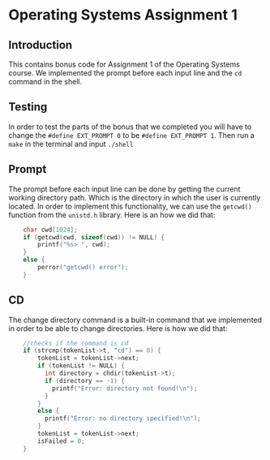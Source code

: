 # Operating Systems Assignment 1

## Introduction

This contains bonus code for Assignment 1 of the Operating Systems course. We implemented the prompt before each input line and the `cd` command in the shell.

## Testing

In order to test the parts of the bonus that we completed you will have to change the `#define EXT_PROMPT 0` to be `#define EXT_PROMPT 1`. Then run a `make` in the terminal and input `./shell`

## Prompt

The prompt before each input line can be done by getting the current working directory path. Which is the directory in which the user is currently located. In order to implement this functionality, we can use the `getcwd()` function from the `unistd.h` library. Here is an how we did that:

```c
    char cwd[1024];
    if (getcwd(cwd, sizeof(cwd)) != NULL) {
        printf("%s> ", cwd);
    }
    else {
        perror("getcwd() error");
    }
```

## CD

The change directory command is a built-in command that we implemented in order to be able to change directories. Here is how we did that:

```c
    //checks if the command is cd
    if (strcmp(tokenList->t, "cd") == 0) {
        tokenList = tokenList->next;
        if (tokenList != NULL) {
          int directory = chdir(tokenList->t);
          if (directory == -1) {
            printf("Error: directory not found!\n");
          }
        }
        else {
          printf("Error: no directory specified!\n");
        }
        tokenList = tokenList->next;
        isFailed = 0;
    }
```
